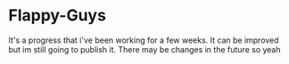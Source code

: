 # Flappy-Guys
It's a progress that i've been working for a few weeks. It can be improved but im still going to publish it.
There may be changes in the future so yeah
